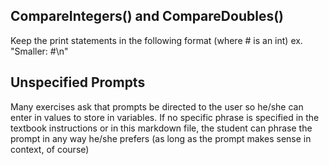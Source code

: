 ## CompareIntegers() and CompareDoubles()
Keep the print statements in the following format (where # is an int)
ex. "Smaller: #\n"

## Unspecified Prompts
Many exercises ask that prompts be directed to the user so he/she can enter in values to store in variables. If no specific phrase is specified in the textbook instructions or in this markdown file, the student can phrase the prompt in any way he/she prefers (as long as the prompt makes sense in context, of course)
